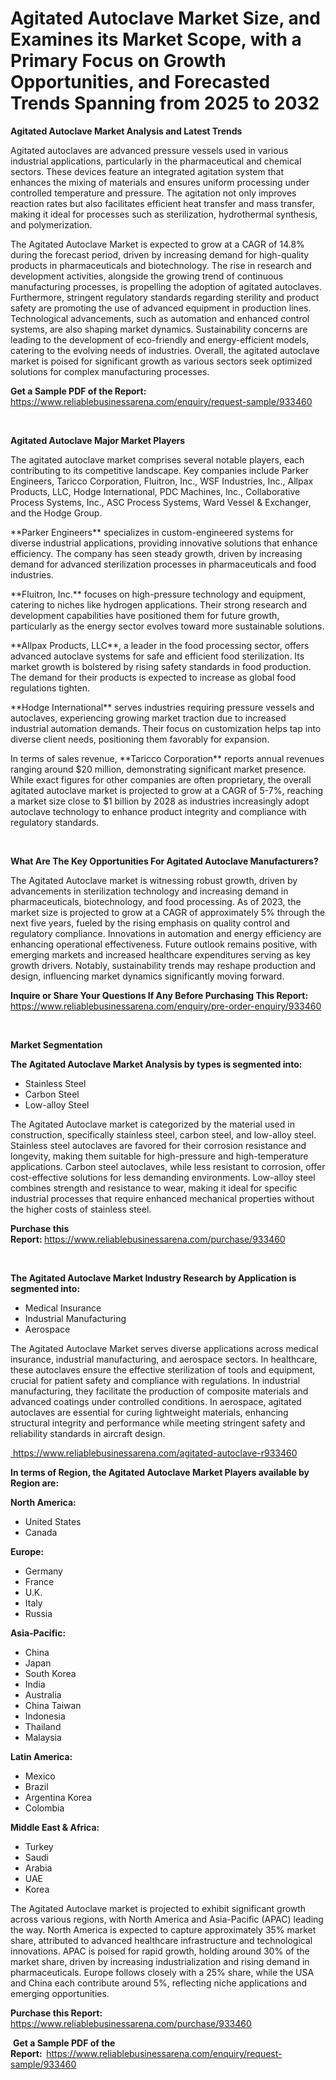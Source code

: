 <p><h1>Agitated Autoclave Market Size, and Examines its Market Scope, with a Primary Focus on Growth Opportunities, and Forecasted Trends Spanning from 2025 to 2032</h1></p><p><strong>Agitated Autoclave Market Analysis and Latest Trends</strong></p>
<p><p>Agitated autoclaves are advanced pressure vessels used in various industrial applications, particularly in the pharmaceutical and chemical sectors. These devices feature an integrated agitation system that enhances the mixing of materials and ensures uniform processing under controlled temperature and pressure. The agitation not only improves reaction rates but also facilitates efficient heat transfer and mass transfer, making it ideal for processes such as sterilization, hydrothermal synthesis, and polymerization.</p><p>The Agitated Autoclave Market is expected to grow at a CAGR of 14.8% during the forecast period, driven by increasing demand for high-quality products in pharmaceuticals and biotechnology. The rise in research and development activities, alongside the growing trend of continuous manufacturing processes, is propelling the adoption of agitated autoclaves. Furthermore, stringent regulatory standards regarding sterility and product safety are promoting the use of advanced equipment in production lines. Technological advancements, such as automation and enhanced control systems, are also shaping market dynamics. Sustainability concerns are leading to the development of eco-friendly and energy-efficient models, catering to the evolving needs of industries. Overall, the agitated autoclave market is poised for significant growth as various sectors seek optimized solutions for complex manufacturing processes.</p></p>
<p><strong>Get a Sample PDF of the Report:&nbsp;</strong> <a href="https://www.reliablebusinessarena.com/enquiry/request-sample/933460?utm_campaign=2997&utm_medium=2&utm_source=Github&utm_content=ia&utm_term=16042025&utm_id=agitated-autoclave">https://www.reliablebusinessarena.com/enquiry/request-sample/933460</a></p>
<p>&nbsp;</p>
<p><strong>Agitated Autoclave Major Market Players</strong></p>
<p><p>The agitated autoclave market comprises several notable players, each contributing to its competitive landscape. Key companies include Parker Engineers, Taricco Corporation, Fluitron, Inc., WSF Industries, Inc., Allpax Products, LLC, Hodge International, PDC Machines, Inc., Collaborative Process Systems, Inc., ASC Process Systems, Ward Vessel & Exchanger, and the Hodge Group.</p><p>**Parker Engineers** specializes in custom-engineered systems for diverse industrial applications, providing innovative solutions that enhance efficiency. The company has seen steady growth, driven by increasing demand for advanced sterilization processes in pharmaceuticals and food industries.</p><p>**Fluitron, Inc.** focuses on high-pressure technology and equipment, catering to niches like hydrogen applications. Their strong research and development capabilities have positioned them for future growth, particularly as the energy sector evolves toward more sustainable solutions.</p><p>**Allpax Products, LLC**, a leader in the food processing sector, offers advanced autoclave systems for safe and efficient food sterilization. Its market growth is bolstered by rising safety standards in food production. The demand for their products is expected to increase as global food regulations tighten.</p><p>**Hodge International** serves industries requiring pressure vessels and autoclaves, experiencing growing market traction due to increased industrial automation demands. Their focus on customization helps tap into diverse client needs, positioning them favorably for expansion.</p><p>In terms of sales revenue, **Taricco Corporation** reports annual revenues ranging around $20 million, demonstrating significant market presence. While exact figures for other companies are often proprietary, the overall agitated autoclave market is projected to grow at a CAGR of 5-7%, reaching a market size close to $1 billion by 2028 as industries increasingly adopt autoclave technology to enhance product integrity and compliance with regulatory standards.</p></p>
<p>&nbsp;</p>
<p><strong>What Are The Key Opportunities For Agitated Autoclave Manufacturers?</strong></p>
<p><p>The Agitated Autoclave market is witnessing robust growth, driven by advancements in sterilization technology and increasing demand in pharmaceuticals, biotechnology, and food processing. As of 2023, the market size is projected to grow at a CAGR of approximately 5% through the next five years, fueled by the rising emphasis on quality control and regulatory compliance. Innovations in automation and energy efficiency are enhancing operational effectiveness. Future outlook remains positive, with emerging markets and increased healthcare expenditures serving as key growth drivers. Notably, sustainability trends may reshape production and design, influencing market dynamics significantly moving forward.</p></p>
<p><strong>Inquire or Share Your Questions If Any Before Purchasing This Report:</strong> <a href="https://www.reliablebusinessarena.com/enquiry/pre-order-enquiry/933460?utm_campaign=2997&utm_medium=2&utm_source=Github&utm_content=ia&utm_term=16042025&utm_id=agitated-autoclave">https://www.reliablebusinessarena.com/enquiry/pre-order-enquiry/933460</a></p>
<p>&nbsp;</p>
<p><strong>Market Segmentation</strong></p>
<p><strong>The Agitated Autoclave Market Analysis by types is segmented into:</strong></p>
<p><ul><li>Stainless Steel</li><li>Carbon Steel</li><li>Low-alloy Steel</li></ul></p>
<p><p>The Agitated Autoclave market is categorized by the material used in construction, specifically stainless steel, carbon steel, and low-alloy steel. Stainless steel autoclaves are favored for their corrosion resistance and longevity, making them suitable for high-pressure and high-temperature applications. Carbon steel autoclaves, while less resistant to corrosion, offer cost-effective solutions for less demanding environments. Low-alloy steel combines strength and resistance to wear, making it ideal for specific industrial processes that require enhanced mechanical properties without the higher costs of stainless steel.</p></p>
<p><strong>Purchase this Report:&nbsp;</strong><a href="https://www.reliablebusinessarena.com/purchase/933460?utm_campaign=2997&utm_medium=2&utm_source=Github&utm_content=ia&utm_term=16042025&utm_id=agitated-autoclave">https://www.reliablebusinessarena.com/purchase/933460</a></p>
<p>&nbsp;</p>
<p><strong>The Agitated Autoclave Market Industry Research by Application is segmented into:</strong></p>
<p><ul><li>Medical Insurance</li><li>Industrial Manufacturing</li><li>Aerospace</li></ul></p>
<p><p>The Agitated Autoclave Market serves diverse applications across medical insurance, industrial manufacturing, and aerospace sectors. In healthcare, these autoclaves ensure the effective sterilization of tools and equipment, crucial for patient safety and compliance with regulations. In industrial manufacturing, they facilitate the production of composite materials and advanced coatings under controlled conditions. In aerospace, agitated autoclaves are essential for curing lightweight materials, enhancing structural integrity and performance while meeting stringent safety and reliability standards in aircraft design.</p></p>
<p><a href="https://www.reliablebusinessarena.com/agitated-autoclave-r933460?utm_campaign=2997&utm_medium=2&utm_source=Github&utm_content=ia&utm_term=16042025&utm_id=agitated-autoclave">&nbsp;https://www.reliablebusinessarena.com/agitated-autoclave-r933460</a></p>
<p><strong>In terms of Region, the Agitated Autoclave Market Players available by Region are:</strong></p>
<p>
    <p> <strong> North America: </strong>
        <ul>
            <li>United States</li>
            <li>Canada</li>
        </ul>
        </p> 
    <p> <strong> Europe: </strong>
        <ul>
            <li>Germany</li>
            <li>France</li>
            <li>U.K.</li>
            <li>Italy</li>
            <li>Russia</li>
        </ul>
        </p> 
    <p> <strong> Asia-Pacific: </strong>
        <ul>
            <li>China</li>
            <li>Japan</li>
            <li>South Korea</li>
            <li>India</li>
            <li>Australia</li>
            <li>China Taiwan</li>
            <li>Indonesia</li>
            <li>Thailand</li>
            <li>Malaysia</li>
        </ul>
        </p> 
    <p> <strong> Latin America: </strong>
        <ul>
            <li>Mexico</li>
            <li>Brazil</li>
            <li>Argentina Korea</li>
            <li>Colombia</li>
        </ul>
        </p> 
    <p> <strong> Middle East & Africa: </strong>
        <ul>
            <li>Turkey</li>
            <li>Saudi</li>
            <li>Arabia</li>
            <li>UAE</li>
            <li>Korea</li>
        </ul>
    </p>
    </p>
<p><p>The Agitated Autoclave market is projected to exhibit significant growth across various regions, with North America and Asia-Pacific (APAC) leading the way. North America is expected to capture approximately 35% market share, attributed to advanced healthcare infrastructure and technological innovations. APAC is poised for rapid growth, holding around 30% of the market share, driven by increasing industrialization and rising demand in pharmaceuticals. Europe follows closely with a 25% share, while the USA and China each contribute around 5%, reflecting niche applications and emerging opportunities.</p></p>
<p><strong>Purchase this Report: </strong><a href="https://www.reliablebusinessarena.com/purchase/933460?utm_campaign=2997&utm_medium=2&utm_source=Github&utm_content=ia&utm_term=16042025&utm_id=agitated-autoclave">https://www.reliablebusinessarena.com/purchase/933460</a></p>
<p>&nbsp;<strong>Get a Sample PDF of the Report:&nbsp;&nbsp;</strong><a href="https://www.reliablebusinessarena.com/enquiry/request-sample/933460?utm_campaign=2997&utm_medium=2&utm_source=Github&utm_content=ia&utm_term=16042025&utm_id=agitated-autoclave">https://www.reliablebusinessarena.com/enquiry/request-sample/933460</a></p>
<p><strong></strong></p>
<p><p></p><p></p><p></p></p>